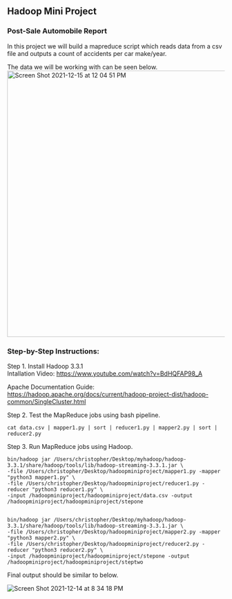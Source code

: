 ## Hadoop Mini Project
### Post-Sale Automobile Report

In this project we will build a mapreduce script which reads data from a csv file and outputs a count of accidents per car make/year.

The data we will be working with can be seen below. \
<img width="616" alt="Screen Shot 2021-12-15 at 12 04 51 PM" src="https://user-images.githubusercontent.com/60493376/146257287-b9723686-5685-4e15-8a17-eb424af92691.png">

### Step-by-Step Instructions:
Step 1. Install Hadoop 3.3.1 \
Intallation Video: https://www.youtube.com/watch?v=BdHQFAP98_A

Apache Documentation Guide: https://hadoop.apache.org/docs/current/hadoop-project-dist/hadoop-common/SingleCluster.html

Step 2. Test the MapReduce jobs using bash pipeline.

```
cat data.csv | mapper1.py | sort | reducer1.py | mapper2.py | sort |
reducer2.py 
```


Step 3. Run MapReduce jobs using Hadoop. 
```
bin/hadoop jar /Users/christopher/Desktop/myhadoop/hadoop-3.3.1/share/hadoop/tools/lib/hadoop-streaming-3.3.1.jar \
-file /Users/christopher/Desktop/hadoopminiproject/mapper1.py -mapper "python3 mapper1.py" \
-file /Users/christopher/Desktop/hadoopminiproject/reducer1.py -reducer "python3 reducer1.py" \
-input /hadoopminiproject/hadoopminiproject/data.csv -output /hadoopminiproject/hadoopminiproject/stepone


bin/hadoop jar /Users/christopher/Desktop/myhadoop/hadoop-3.3.1/share/hadoop/tools/lib/hadoop-streaming-3.3.1.jar \
-file /Users/christopher/Desktop/hadoopminiproject/mapper2.py -mapper "python3 mapper2.py" \
-file /Users/christopher/Desktop/hadoopminiproject/reducer2.py -reducer "python3 reducer2.py" \
-input /hadoopminiproject/hadoopminiproject/stepone -output /hadoopminiproject/hadoopminiproject/steptwo
```

Final output should be similar to below. 

![Screen Shot 2021-12-14 at 8 34 18 PM](https://user-images.githubusercontent.com/60493376/146258704-9ac2fd36-596e-4f59-a611-04b1754975bd.png)

